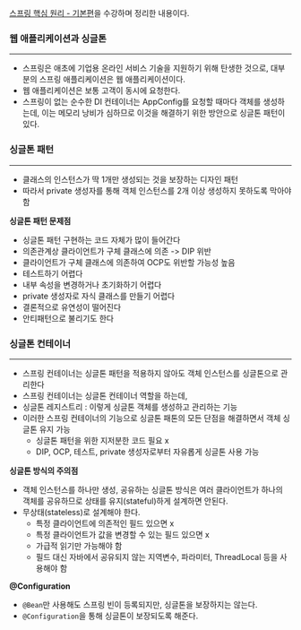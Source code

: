 [스프링 핵심 원리 - 기본편](https://www.inflearn.com/course/%EC%8A%A4%ED%94%84%EB%A7%81-%ED%95%B5%EC%8B%AC-%EC%9B%90%EB%A6%AC-%EA%B8%B0%EB%B3%B8%ED%8E%B8)을 수강하며 정리한 내용이다.

### 웹 애플리케이션과 싱글톤
***
* 스프링은 애초에 기업용 온라인 서비스 기술을 지원하기 위해 탄생한 것으로, 대부분의 스프링 애플리케이션은 웹 애플리케이션이다.
* 웹 애플리케이션은 보통 고객이 동시에 요청한다.
* 스프링이 없는 순수한 DI 컨테이너는 AppConfig를 요청할 때마다 객체를 생성하는데, 이는 메모리 낭비가 심하므로 이것을 해결하기 위한 방안으로 싱글톤 패턴이 있다.


### 싱글톤 패턴
***
* 클래스의 인스턴스가 딱 1개만 생성되는 것을 보장하는 디자인 패턴
* 따라서 private 생성자를 통해 객체 인스턴스를 2개 이상 생성하지 못하도록 막아야 함


**싱글톤 패턴 문제점**
* 싱글톤 패턴 구현하는 코드 자체가 많이 들어간다
* 의존관계상 클라이언트가 구체 클래스에 의존 -> DIP 위반
* 클라이언트가 구체 클래스에 의존하여 OCP도 위반할 가능성 높음
* 테스트하기 어렵다
* 내부 속성을 변경하거나 초기화하기 어렵다
* private 생성자로 자식 클래스를 만들기 어렵다
* 결론적으로 유연성이 떨어진다
* 안티패턴으로 불리기도 한다


### 싱글톤 컨테이너
***
* 스프링 컨테이너는 싱글톤 패턴을 적용하지 않아도 객체 인스턴스를 싱글톤으로 관리한다
* 스프링 컨테이너는 싱글톤 컨테이너 역할을 하는데,
* 싱글톤 레지스트리 : 이렇게 싱글톤 객체를 생성하고 관리하는 기능
* 이러한 스프링 컨테이너의 기능으로 싱글톤 패톤의 모든 단점을 해결하면서 객체 싱글톤 유지 가능
    - 싱글톤 패턴을 위한 지저분한 코드 필요 x
    - DIP, OCP, 테스트, private 생성자로부터 자유롭게 싱글톤 사용 가능


**싱글톤 방식의 주의점**
* 객체 인스턴스를 하나만 생성, 공유하는 싱글톤 방식은 여러 클라이언트가 하나의 객체를 공유하므로 상태를 유지(stateful)하게 설계하면 안된다.
* 무상태(stateless)로 설계해야 한다.
    - 특정 클라이언트에 의존적인 필드 있으면 x
    - 특정 클라이언트가 값을 변경할 수 있는 필드 있으면 x
    - 가급적 읽기만 가능해야 함
    - 필드 대신 자바에서 공유되지 않는 지역변수, 파라미터, ThreadLocal 등을 사용해야 함


**@Configuration**
* ```@Bean```만 사용해도 스프링 빈이 등록되지만, 싱글톤을 보장하지는 않는다.
* ```@Configuration```을 통해 싱글톤이 보장되도록 해준다.
